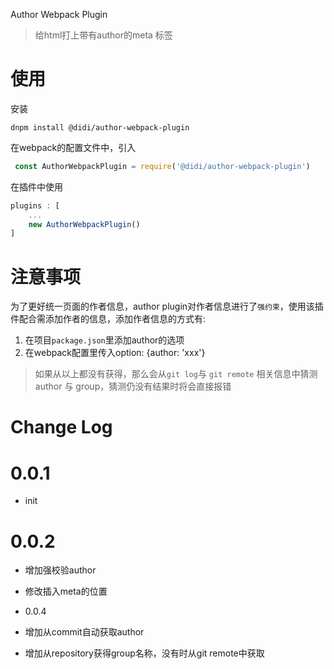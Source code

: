 Author Webpack Plugin
> 给html打上带有author的meta 标签

# 使用
安装
```
dnpm install @didi/author-webpack-plugin
```

在webpack的配置文件中，引入
```javascript
 const AuthorWebpackPlugin = require('@didi/author-webpack-plugin')
```
在插件中使用

```javascript
plugins : [
    ...
    new AuthorWebpackPlugin()
]
```

# 注意事项
为了更好统一页面的作者信息，author plugin对作者信息进行了`强约束`，使用该插件配合需添加作者的信息，添加作者信息的方式有:
1. 在项目`package.json`里添加author的选项
2. 在webpack配置里传入option: {author: 'xxx'}

> 如果从以上都没有获得，那么会从`git log`与 `git remote` 相关信息中猜测 author 与 group，猜测仍没有结果时将会直接报错


# Change Log
# 0.0.1

+ init

# 0.0.2

+ 增加强校验author
+ 修改插入meta的位置

+ 0.0.4

+ 增加从commit自动获取author
+ 增加从repository获得group名称，没有时从git remote中获取